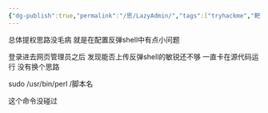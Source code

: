 ```yaml
---
{"dg-publish":true,"permalink":"/思/LazyAdmin/","tags":["tryhackme","靶场","oscp"]}
---
```



总体提权思路没毛病 就是在配置反弹shell中有点小问题

登录进去网页管理员之后 发现能否上传反弹shell的敏锐还不够 一直卡在源代码运行 没有换个思路

sudo /usr/bin/perl /脚本名

这个命令没碰过